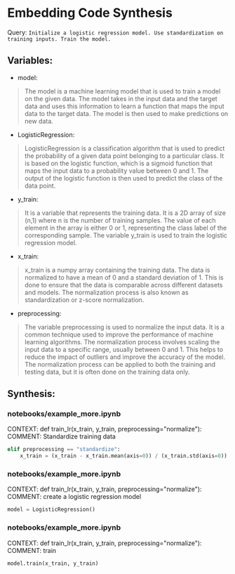 # Embedding Code Synthesis
Query: `Initialize a logistic regression model. Use standardization on training inputs. Train the model.`
## Variables:
- model:<br>
>The model is a machine learning model that is used to train a model on the given data. The model takes in the input data and the target data and uses this information to learn a function that maps the input data to the target data. The model is then used to make predictions on new data.
- LogisticRegression:<br>
>LogisticRegression is a classification algorithm that is used to predict the probability of a given data point belonging to a particular class. It is based on the logistic function, which is a sigmoid function that maps the input data to a probability value between 0 and 1. The output of the logistic function is then used to predict the class of the data point.
- y_train:<br>
>It is a variable that represents the training data. It is a 2D array of size (n,1) where n is the number of training samples. The value of each element in the array is either 0 or 1, representing the class label of the corresponding sample. The variable y_train is used to train the logistic regression model.
- x_train:<br>
>x_train is a numpy array containing the training data. The data is normalized to have a mean of 0 and a standard deviation of 1. This is done to ensure that the data is comparable across different datasets and models. The normalization process is also known as standardization or z-score normalization.
- preprocessing:<br>
>The variable preprocessing is used to normalize the input data. It is a common technique used to improve the performance of machine learning algorithms. The normalization process involves scaling the input data to a specific range, usually between 0 and 1. This helps to reduce the impact of outliers and improve the accuracy of the model. The normalization process can be applied to both the training and testing data, but it is often done on the training data only.
## Synthesis:
### notebooks/example_more.ipynb
CONTEXT: def train_lr(x_train, y_train, preprocessing="normalize"): COMMENT: Standardize training data
```python
elif preprocessing == "standardize":
    x_train = (x_train - x_train.mean(axis=0)) / (x_train.std(axis=0))
```

### notebooks/example_more.ipynb
CONTEXT: def train_lr(x_train, y_train, preprocessing="normalize"): COMMENT: create a logistic regression model
```python
model = LogisticRegression()
```

### notebooks/example_more.ipynb
CONTEXT: def train_lr(x_train, y_train, preprocessing="normalize"): COMMENT: train
```python
model.train(x_train, y_train)
```

